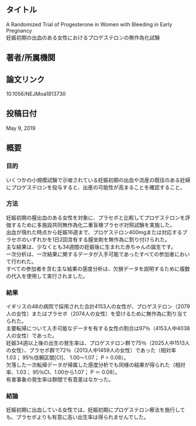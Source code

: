 ## タイトル
A Randomized Trial of Progesterone in Women with Bleeding in Early Pregnancy  
妊娠初期の出血のある女性におけるプロゲステロンの無作為化試験

## 著者/所属機関

## 論文リンク
10.1056/NEJMoa1813730

## 投稿日付
May 9, 2019

## 概要
### 目的
いくつかの小規模試験で示唆されている妊娠初期の出血や流産の既往のある妊婦にプロゲステロンを投与すると、出産の可能性が高まることを確認すること。

### 方法
妊娠初期の膣出血のある女性を対象に、プラセボと比較してプロゲステロンを評価するために多施設共同無作為化二重盲検プラセボ対照試験を実施した。  
出血が現れた時点から妊娠16週まで、プロゲステロン400mgまたは対応するプラセボのいずれかを1日2回含有する膣坐剤を無作為に割り付けられた。  
主な結果は、少なくとも34週間の妊娠後に生まれた赤ちゃんの誕生です。  
一次分析は、一次結果に関するデータが入手可能であったすべての参加者において行われた。  
すべての参加者を含む主な結果の感度分析は、欠損データを説明するために複数の代入を使用して実行されました。

### 結果
イギリスの48の病院で採用された合計4153人の女性が、プロゲステロン（2079人の女性）またはプラセボ（2074人の女性）を受けるために無作為に割り当てられた。  
主要転帰について入手可能なデータを有する女性の割合は97％（4153人中4038人の女性）であった。  
妊娠34週以上後の出生の発生率は、プロゲステロン群で75％（2025人中1513人の女性）、プラセボ群で72％（2013人中1459人の女性）であった（相対率1.03； 95％信頼区間\[CI\]、 1.00〜1.07； P = 0.08）。  
欠落した一次転帰データが帰属した感度分析でも同様の結果が得られた（相対率、1.03； 95％CI、1.00から1.07； P ＝ 0.08）。  
有害事象の発生率は群間で有意差はなかった。

### 結論
妊娠初期に出血している女性では、妊娠初期にプロゲステロン療法を施行しても、プラセボよりも有意に高い出生率は得られませんでした。
